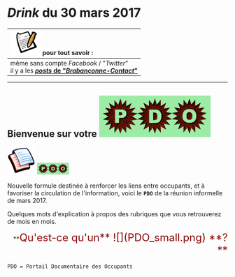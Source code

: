 # *Drink* du 30 mars 2017

| ![](posts.png)pour tout savoir : |
| :--- |
| même sans compte *Facebook* / "*Twitter*"<br>il y a les [***posts* de "*Brabançonne-Contact*"**](https://brab80webscom.github.io/facebookfeeds/) |

---

## Bienvenue sur votre ![](PDO.png)

![](pages.png) ![](PDO_small.png)

Nouvelle formule destinée à renforcer les liens entre occupants, et à favoriser la circulation de l'information, voici le **` PDO `** de la réunion informelle de mars 2017.

Quelques mots d'explication à propos des rubriques que vous retrouverez de mois en mois.

<div align="right">**<font size="5" color="#8A0808">Qu'est-ce qu'un** ![](PDO_small.png) **?**</font></div>

	PDO = Portail Documentaire des Occupants



